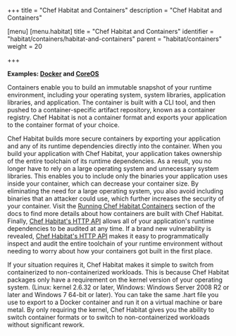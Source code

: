 +++
title = "Chef Habitat and Containers"
description = "Chef Habitat and Containers"

[menu]
  [menu.habitat]
    title = "Chef Habitat and Containers"
    identifier = "habitat/containers/habitat-and-containers"
    parent = "habitat/containers"
    weight = 20

+++

**Examples: [Docker](https://www.docker.com/) and [CoreOS](https://coreos.com/)**

Containers enable you to build an immutable snapshot of your runtime environment, including your operating system, system libraries, application libraries, and application. The container is built with a CLI tool, and then pushed to a container-specific artifact repository, known as a container registry. Chef Habitat is not a container format and exports your application to the container format of your choice.

Chef Habitat builds more secure containers by exporting your application and any of its runtime dependencies directly into the container. When you build your application with Chef Habitat, your application takes ownership of the entire toolchain of its runtime dependencies. As a result, you no longer have to rely on a large operating system and unnecessary system libraries. This enables you to include only the binaries your application uses inside your container, which can decrease your container size. By eliminating the need for a large operating system, you also avoid including binaries that an attacker could use, which further increases the security of your container. Visit the [Running Chef Habitat Containers](https://www.habitat.sh/docs/best-practices/#running-habitat-linux-containers) section of the docs to find more details about how containers are built with Chef Habitat. Finally, [Chef Habitat's HTTP API](https://www.habitat.sh/docs/using-habitat/#monitor-services) allows all of your application's runtime dependencies to be audited at any time. If a brand new vulnerability is revealed, [Chef Habitat's HTTP API](https://www.habitat.sh/docs/using-habitat/#monitor-services) makes it easy to programmatically inspect and audit the entire toolchain of your runtime environment without needing to worry about how your containers got built in the first place.

If your situation requires it, Chef Habitat makes it simple to switch from containerized to non-containerized workloads. This is because Chef Habitat packages only have a requirement on the kernel version of your operating system. (Linux: kernel 2.6.32 or later, Windows: Windows Server 2008 R2 or later and Windows 7 64-bit or later). You can take the same .hart file you use to export to a Docker container and run it on a virtual machine or bare metal. By only requiring the kernel, Chef Habitat gives you the ability to switch container formats or to switch to non-containerized workloads without significant rework.


